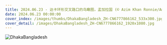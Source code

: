 ```yaml
---
title: 2024.06.23 - 达卡环形交叉路口的鸟瞰图，孟加拉国 (© Azim Khan Ronnie/Amazing Aerial Agency)
date: 2024.06.23 00:00:00
cover_index: /images/thumbs/DhakaBangladesh_ZH-CN6777866162_533x300.jpg
cover_detail: /images/DhakaBangladesh_ZH-CN6777866162_1920x1080.jpg
---
```


![DhakaBangladesh](/images/DhakaBangladesh_ZH-CN6777866162_1920x1080.jpg)
